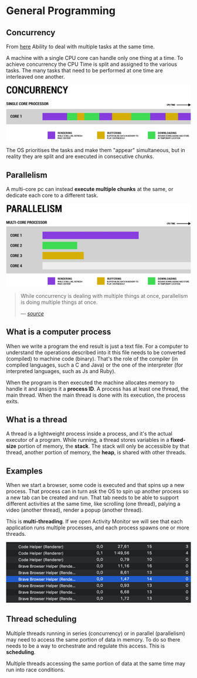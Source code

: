 # General Programming

## Concurrency

From [here](https://medium.com/rungo/achieving-concurrency-in-go-3f84cbf870ca)
Ability to deal with multiple tasks at the same time.

A machine with a single CPU core can handle only one thing at a time. To achieve concurrency the CPU Time is split and assigned to the various tasks.
The many tasks that need to be performed at one time are interleaved one another.

![Concurrency visualised](images/concurrency.jpg)

The OS prioritises the tasks and make them "appear" simultaneous, but in reality they are split and are executed in consecutive chunks.

## Parallelism

A multi-core pc can instead **execute multiple chunks** at the same, or dedicate each core to a different task.

![Parallelism visualised](images/parallelism.jpg)

> While concurrency is dealing with multiple things at once, parallelism is doing multiple things at once.
>
> &mdash; <cite>[source](https://medium.com/rungo/achieving-concurrency-in-go-3f84cbf870ca)</cite>

## What is a computer process

When we write a program the end result is just a text file. For a computer to understand the operations described into it this file needs to be converted (compiled) to machine code (binary).
That's the role of the compiler (in compiled languages, such a C and Java) or the one of the interpreter (for interpreted languages, such as Js and Ruby).

When the program is then executed the machine allocates memory to handle it and assigns it a **process ID**.
A process has at least one thread, the main thread. When the main thread is done with its execution, the process exits.

## What is a thread

A thread is a lightweight process inside a process, and it's the actual executor of a program. While running, a thread stores variables in a **fixed-size** portion of memory, the **stack**. The stack will only be accessible by that thread, another portion of memory, the **heap**, is shared with other threads.

## Examples

When we start a browser, some code is executed and that spins up a new process. That process can in turn ask the OS to spin up another process so a new tab can be created and run. That tab needs to be able to support different activities at the same time, like scrolling (one thread), palying a video (another thread), render a popup (another thread).

This is **multi-threading**. If we open Activity Monitor we will see that each application runs multiple processes, and each process spawns one or more threads.

![Activity monitor](images/processes-threads.png)

## Thread scheduling

Multiple threads running in series (concurrency) or in parallel (parallelism) may need to access the same portion of data in memory. To do so there needs to be a way to orchestrate and regulate this access. This is **scheduling**.

Multiple threads accessing the same portion of data at the same time may run into race conditions.
